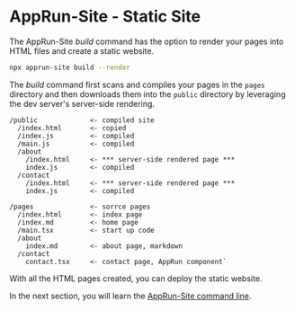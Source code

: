 # AppRun-Site - Static Site


The AppRun-Site _build_ command has the option to render your pages into HTML files and create a static website.

```sh
npx apprun-site build --render
```

The _build_ command first scans and compiles your pages in the `pages` directory and then downloads them into the `public` directory by leveraging the dev server's server-side rendering.

```
/public             <- compiled site
  /index.html       <- copied
  /index.js         <- compiled
  /main.js          <- compiled
  /about
    /index.html     <- *** server-side rendered page ***
    index.js        <- compiled
  /contact
    /index.html     <- *** server-side rendered page ***
    index.js        <- compiled

/pages              <- sorrce pages
  /index.html       <- index page
  /index.md         <- home page
  /main.tsx         <- start up code
  /about
    index.md        <- about page, markdown
  /contact
    contact.tsx     <- contact page, AppRun component`
```

With all the HTML pages created, you can deploy the static website.


In the next section, you will learn the [AppRun-Site command line](apprun-site-cli.md).
